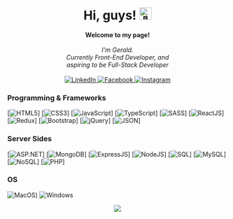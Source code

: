 <h1 align="center">Hi, guys! <img src="https://github.com/gerald-encabo" width="28px" alt="👋"></h1>

<p align="center">
    <b>Welcome to my page!</b><br><br>
    <i>
        I'm Gerald.<br>
        Currently Front-End Developer, and<br>
        aspiring to be Full-Stack Developer<br>
    </i><br>
    <a href="https://www.linkedin.com/in/gerald-encabo/">
        <img src="https://img.shields.io/badge/LinkedIn-blue?style=flat-square&logo=linkedin" alt="LinkedIn">
    </a>
    <a href="https://www.facebook.com/gerald.encabo.5/">
        <img src="https://img.shields.io/badge/Facebook-blue?style=flat-square&logo=kaggle" alt="Facebook">
    </a>
    <a href="https://www.instagram.com/iamgeerald/">
        <img src="https://img.shields.io/badge/Instagram-blue?style=flat-square&logo=kaggle" alt="Instagram">
    </a>
</p>

### Programming & Frameworks
[![HTML5](https://img.shields.io/badge/html-black?style=for-the-badge&logo=html)]
[![CSS3](https://img.shields.io/badge/css3-black?style=for-the-badge&logo=css3)]
[![JavaScript](https://img.shields.io/badge/javascript-black?style=for-the-badge&logo=javascript)]
[![TypeScript](https://img.shields.io/badge/typescript-black?style=for-the-badge&logo=typescript)]
[![SASS](https://img.shields.io/badge/sass-black?style=for-the-badge&logo=sass)]
[![ReactJS](https://img.shields.io/badge/reactjs-black?style=for-the-badge&logo=reactjs)]
[![Redux](https://img.shields.io/badge/redux-black?style=for-the-badge&logo=redux)]
[![Bootstrap](https://img.shields.io/badge/bootstrap-black?style=for-the-badge&logo=bootstrap)]
[![jQuery](https://img.shields.io/badge/jquery-black?style=for-the-badge&logo=jquery)]
[![JSON](https://img.shields.io/badge/json-black?style=for-the-badge&logo=json)]

### Server Sides
[![ASP.NET](https://img.shields.io/badge/django-black?style=for-the-badge&logo=django)]
[![MongoDB](https://img.shields.io/badge/react-black?style=for-the-badge&logo=react)]
[![ExpressJS](https://img.shields.io/badge/expressjs-black?style=for-the-badge&logo=expressjs)]
[![NodeJS](https://img.shields.io/badge/nodejs-black?style=for-the-badge&logo=nodejs)]
[![SQL](https://img.shields.io/badge/sql-black?style=for-the-badge&logo=sql)]
[![MySQL](https://img.shields.io/badge/mysql-black?style=for-the-badge&logo=mysql)]
[![NoSQL](https://img.shields.io/badge/nosqlL-black?style=for-the-badge&logo=nosql)]
[![PHP](https://img.shields.io/badge/php-black?style=for-the-badge&logo=php)]

### OS
![MacOS](https://img.shields.io/badge/MacOS-black?style=for-the-badge&logo=MacOS))
![Windows](https://img.shields.io/badge/Windows-black?style=for-the-badge&logo=Windows)

<p align="center">
  <a href="https://github.com/gerald-encabo">
    <img src="https://komarev.com/ghpvc/?username=wervlad&color=blue&style=flat)" />
  </a>
</p>
<!--

- 🔭 I’m currently working on ...
- 🌱 I’m currently learning ...
- 👯 I’m looking to collaborate on ...
- 🤔 I’m looking for help with ...
- 💬 Ask me about ...
- 📫 How to reach me: ...
- 😄 Pronouns: ...
- ⚡ Fun fact: ...
-->
